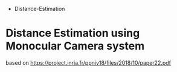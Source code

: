 * Distance-Estimation
# Distance Estimation using Monocular Camera system
   based on https://project.inria.fr/ppniv18/files/2018/10/paper22.pdf
